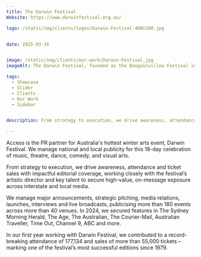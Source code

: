 ```yaml
---
title: The Darwin Festival
Website: https://www.darwinfestival.org.au/

logo: /static/img/clients/logos/Darwin-Festival-400x300.jpg


date: 2025-03-16


image: /static/img/clients/our-work/Darwin-Festival.jpg
imageAlt: The Darwin Festival, founded as the Bougainvillea Festival in 1979 and named Festival of Darwin from 1996 to 2002, is an annual arts festival in Darwin, Northern Territory.

tags:
  - Showcase
  - Slider
  - Clients
  - Our Work
  - Sidebar


description: From strategy to execution, we drive awareness, attendance and ticket sales with impactful editorial coverage, working closely with the festival’s artistic director and key talent to secure high-value, on-message exposure across interstate and local media.

---
```


Access is the PR partner for Australia's hottest winter arts event, Darwin Festival. We manage national and local publicity for this 18-day celebration of music, theatre, dance, comedy, and visual arts.

From strategy to execution, we drive awareness, attendance and ticket sales with impactful editorial coverage, working closely with the festival’s artistic director and key talent to secure high-value, on-message exposure across interstate and local media.

We manage major announcements, strategic pitching, media relations, launches, interviews and live broadcasts, publicising more than 180 events across more than 40 venues. In 2024, we secured features in The Sydney Morning Herald, The Age, The Australian, The Courier-Mail, Australian Traveller, Time Out, Channel 9, ABC and more.

In our first year working with Darwin Festival, we contributed to a record-breaking attendance of 177,134 and sales of more than 55,000 tickets – marking one of the festival’s most successful editions since 1979.

